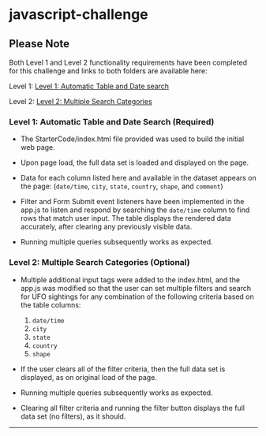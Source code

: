 # javascript-challenge

## Please Note

Both Level 1 and Level 2 functionality requirements have been completed for this challenge and links to both 
folders are available here:

Level 1: [Level 1: Automatic Table and Date search](UFO-Level-1)

Level 2: [Level 2: Multiple Search Categories](UFO-Level-2)

### Level 1: Automatic Table and Date Search (Required)

* The StarterCode/index.html file provided was used to build the initial web page.

* Upon page load, the full data set is loaded and displayed on the page.

* Data for each column listed here and available in the dataset appears on the page: 
(`date/time`, `city`, `state`, `country`, `shape`, and `comment`)

* Filter and Form Submit event listeners have been implemented in the app.js to listen and respond by searching the `date/time` column to find rows that match user input.  The table displays the rendered data accurately, after clearing any previously visible data.

* Running multiple queries subsequently works as expected.

### Level 2: Multiple Search Categories (Optional)

* Multiple additional input tags were added to the index.html, and the app.js was modified so that the user can set multiple filters and search for UFO sightings for any combination of the following criteria based on the table columns:

  1. `date/time`
  2. `city`
  3. `state`
  4. `country`
  5. `shape`

* If the user clears all of the filter criteria, then the full data set is displayed, as on original load of the page.

* Running multiple queries subsequently works as expected.

* Clearing all filter criteria and running the filter button displays the full data set (no filters), as it should.

---
